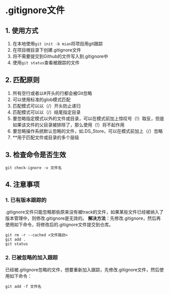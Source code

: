 # .gitignore文件

## 1. 使用方式

1. 在本地使用`git init -b mian`将项目用git跟踪
2. 在项目根目录下创建.gitignore文件
3. 将不需要提交到Github的文件写入到.gitignore中
4. 使用`git status`查看被跟踪的文件

## 2. 匹配原则

1. 所有空行或者以#开头的行都会被Git忽略
2. 可以使用标准的glob模式匹配
3. 匹配模式可以以（/）开头防止递归
4. 匹配模式可以以（/）结尾指定目录
5. 要忽略指定模式以外的文件或目录，可以在模式前加上惊叹号（!）取反，但是如果该文件的父目录被排除了，那么使用（!）将不起作用
6. 要忽略操作系统默认忽略的文件，如.DS_Store，可以在模式前加上（/）忽略
7. **用于匹配文件或目录的多个层级

## 3. 检查命令是否生效

```shell
git check-ignore -v 文件名
```

## 4. 注意事项

### 1. 已有版本跟踪的

.gitignore文件只能忽略那些原来没有被track的文件，如果某些文件已经被纳入了版本管理中，则修改.gitignore是无效的。
**解决方法**：先修改.gitignore，然后再使用如下命令，将修改后的.gitignore文件提交到仓库。

```shell
git rm -r --cached <文件路劲>
git add .
git status
```

### 2. 已被忽略的加入跟踪

已经被.gitignore忽略的文件，想要重新加入跟踪，先修改.gitignore文件，然后使用如下命令：

```shell
git add -f 文件名
```
